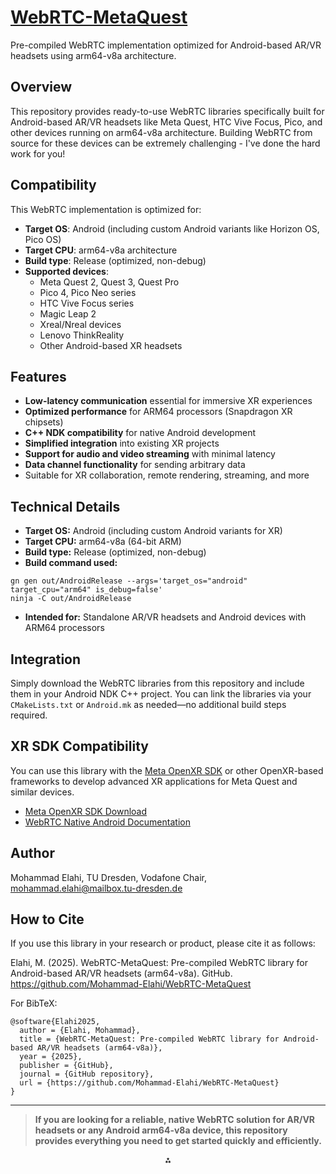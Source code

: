 # [WebRTC-MetaQuest](https://github.com/Mohammad-Elahi/WebRTC-MetaQuest)

Pre-compiled WebRTC implementation optimized for Android-based AR/VR headsets using arm64-v8a architecture.

## Overview

This repository provides ready-to-use WebRTC libraries specifically built for Android-based AR/VR headsets like Meta Quest, HTC Vive Focus, Pico, and other devices running on arm64-v8a architecture. Building WebRTC from source for these devices can be extremely challenging - I've done the hard work for you!

## Compatibility

This WebRTC implementation is optimized for:

- **Target OS**: Android (including custom Android variants like Horizon OS, Pico OS)
- **Target CPU**: arm64-v8a architecture
- **Build type**: Release (optimized, non-debug)
- **Supported devices**:
    - Meta Quest 2, Quest 3, Quest Pro
    - Pico 4, Pico Neo series
    - HTC Vive Focus series
    - Magic Leap 2
    - Xreal/Nreal devices
    - Lenovo ThinkReality
    - Other Android-based XR headsets


## Features

- **Low-latency communication** essential for immersive XR experiences
- **Optimized performance** for ARM64 processors (Snapdragon XR chipsets)
- **C++ NDK compatibility** for native Android development
- **Simplified integration** into existing XR projects
- **Support for audio and video streaming** with minimal latency
- **Data channel functionality** for sending arbitrary data
- Suitable for XR collaboration, remote rendering, streaming, and more


## Technical Details

- **Target OS:** Android (including custom Android variants for XR)
- **Target CPU:** arm64-v8a (64-bit ARM)
- **Build type:** Release (optimized, non-debug)
- **Build command used:**

```
gn gen out/AndroidRelease --args='target_os="android" target_cpu="arm64" is_debug=false'
ninja -C out/AndroidRelease
```

- **Intended for:** Standalone AR/VR headsets and Android devices with ARM64 processors


## Integration

Simply download the WebRTC libraries from this repository and include them in your Android NDK C++ project.
You can link the libraries via your `CMakeLists.txt` or `Android.mk` as needed—no additional build steps required.

## XR SDK Compatibility

You can use this library with the [Meta OpenXR SDK](https://github.com/meta-quest/Meta-OpenXR-SDK) or other OpenXR-based frameworks to develop advanced XR applications for Meta Quest and similar devices.

- [Meta OpenXR SDK Download](https://developers.meta.com/horizon/downloads/package/oculus-openxr-mobile-sdk/)
- [WebRTC Native Android Documentation](https://webrtc.github.io/webrtc-org/native-code/android/)


## Author

Mohammad Elahi, TU Dresden, Vodafone Chair, mohammad.elahi@mailbox.tu-dresden.de

## How to Cite

If you use this library in your research or product, please cite it as follows:

Elahi, M. (2025). WebRTC-MetaQuest: Pre-compiled WebRTC library for Android-based AR/VR headsets (arm64-v8a). GitHub. https://github.com/Mohammad-Elahi/WebRTC-MetaQuest

For BibTeX:

```
@software{Elahi2025,
  author = {Elahi, Mohammad},
  title = {WebRTC-MetaQuest: Pre-compiled WebRTC library for Android-based AR/VR headsets (arm64-v8a)},
  year = {2025},
  publisher = {GitHub},
  journal = {GitHub repository},
  url = {https://github.com/Mohammad-Elahi/WebRTC-MetaQuest}
}
```


---

> **If you are looking for a reliable, native WebRTC solution for AR/VR headsets or any Android arm64-v8a device, this repository provides everything you need to get started quickly and efficiently.**

<div style="text-align: center">⁂</div>

[^1]: README.md

